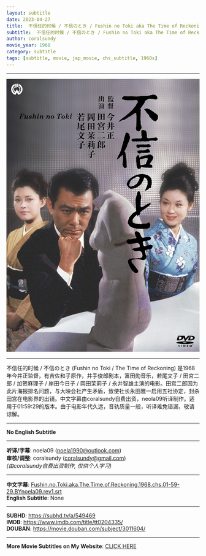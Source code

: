 ```yaml
---
layout: subtitle
date: 2023-04-27
title:  不信任的时候 / 不信のとき / Fushin no Toki aka The Time of Reckoning 1968 Subtitle (Chinese)
subtitle:  不信任的时候 / 不信のとき / Fushin no Toki aka The Time of Reckoning 1968 Subtitle (Chinese)
author: coralsundy
movie_year: 1968
category: subtitle
tags: [subtitle, movie, jap_movie, chs_subtitle, 1960s]
---
```


------

<img src="../assets/tt0204335.jpg" alt="tt0204335_cover_art" />

------

不信任的时候 / 不信のとき (Fushin no Toki / The Time of Reckoning) 是1968年今井正监督，有吉佐和子原作，井手俊郎剧本，富田勋音乐，若尾文子 / 田宮二郎 / 加贺麻理子 / 岸田今日子 / 岡田茉莉子 / 永井智雄主演的电影。田宫二郎因为此片海报排名问题，与大映会社产生矛盾，致使社长永田雅一启用五社协定，封杀田宫在电影界的出镜。中文字幕由coralsundy自费出资，neola09听译制作。适用于01:59:29的版本。由于电影年代久远，音轨质量一般，听译难免错漏，敬请谅解。


------

**No English Subtitle**

------

**听译/字幕**: noela09 (noela1990@outlook.com)<br>
**审核/调整**: coralsundy (coralsundy@gmail.com)<br>
*(由coralsundy自费出资制作, 仅供个人学习)*

------

**中文字幕**: [Fushin.no.Toki.aka.The.Time.of.Reckoning.1968.chs.01-59-29.BYnoela09.rev1.srt](../subtitles/Fushin.no.Toki.aka.The.Time.of.Reckoning.1968.chs.01-59-29.BYnoela09.rev1.srt)<br>
**English Subtitle**: None

------

**SUBHD**: <https://subhd.tv/a/549469><br>
**IMDB**: <https://www.imdb.com/title/tt0204335/><br>
**DOUBAN**: <https://movie.douban.com/subject/3011604/>

------

**More Movie Subtitles on My Website**: <a href='{% post_url 2021-01-10-subtitles-summary-list %}'>CLICK HERE</a>


